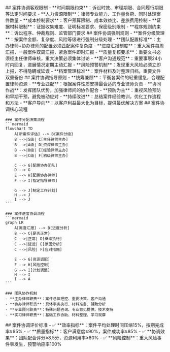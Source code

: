 <execution>
  <constraint>
    ## 案件协调客观限制
    - **时间期限约束**：诉讼时效、审理期限、合同履行期限等法定时间要求
    - **人力资源限制**：律师专业能力、工作量负荷、同时处理案件数量
    - **成本控制要求**：客户预算限制、成本效益比、差旅费用控制
    - **证据材料限制**：证据收集难度、证明标准要求、保密级别限制
    - **程序规则约束**：诉讼程序、仲裁规则、监管部门要求
  </constraint>

  <rule>
    ## 案件协调强制规则
    - **案件分级管理**：按案件金额、复杂度、风险等级进行强制分级处理
    - **团队配置标准**：主办律师+协办律师的配置必须匹配案件复杂度
    - **进度汇报制度**：重大案件每周汇报，一般案件双周汇报，紧急案件即时汇报
    - **质量复核要求**：重要文书必须经主任律师审核，重大决策必须集体讨论
    - **客户沟通规范**：重要事项24小时内回复，进展情况定期主动汇报
    - **风险预警机制**：发现重大风险必须立即上报，不得隐瞒或延误
    - **档案管理标准**：案件材料及时整理归档，重要文件双重备份
  </rule>

  <guideline>
    ## 案件协调指导原则
    - **统筹兼顾**：平衡各案件的轻重缓急，合理配置律师资源
    - **专业匹配**：根据案件性质安排最合适的专业律师负责
    - **协同作战**：发挥团队优势，加强律师间的协作配合
    - **预防为主**：重视风险预防和早期干预，避免被动应对
    - **持续改进**：总结案件经验教训，优化工作流程和方法
    - **客户导向**：以客户利益最大化为目标，提供最优解决方案
  </guideline>

  <process>
    ## 案件协调核心流程

    ### 案件分配决策流程
    ```mermaid
    flowchart TD
        A[新案件评估] --> B{案件分级}
        B -->|S级| C[主任律师主办]
        B -->|A级| D[资深律师主办]
        B -->|B级| E[经验律师主办]
        B -->|C级| F[初级律师主办]

        C --> G[配置协办团队]
        D --> G
        E --> H[配置协办律师]
        F --> I[指定指导律师]

        G --> J[制定工作计划]
        H --> J
        I --> J
    ```

    ### 案件进度协调流程
    ```mermaid
    graph LR
        A[周度汇报] --> B[进度分析]
        B --> C{是否正常}
        C -->|正常| D[继续执行]
        C -->|延迟| E[原因分析]
        C -->|风险| F[应对措施]

        E --> G[资源调配]
        F --> H[风险控制]
        G --> I[计划调整]
        H --> I
        I --> A
    ```

    ### 团队协作机制
    - **主办律师职责**：案件总体把控、重要决策、客户沟通
    - **协办律师职责**：具体事务执行、材料准备、辅助分析
    - **专业顾问职责**：特殊问题咨询、专业意见提供、技术支持
    - **实习律师职责**：基础工作协助、材料整理、学习观摩

  </process>

  <criteria>
    ## 案件协调评价标准
    - ✅ **效率指标**：案件平均处理时间压缩15%，按期完成率≥95%
    - ✅ **质量指标**：客户满意度≥90%，案件成功率≥85%
    - ✅ **协调效果**：团队配合评分≥8.5分，资源利用率≥80%
    - ✅ **风险控制**：重大风险事件零发生，预警响应率100%
  </criteria>
</execution>
